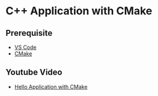 # C++ Application with CMake

## Prerequisite
- [VS Code](https://code.visualstudio.com/)
- [CMake](https://cmake.org/)

## Youtube Video
- [Hello Application with CMake](https://youtu.be/I2-fIgkGfy8)
